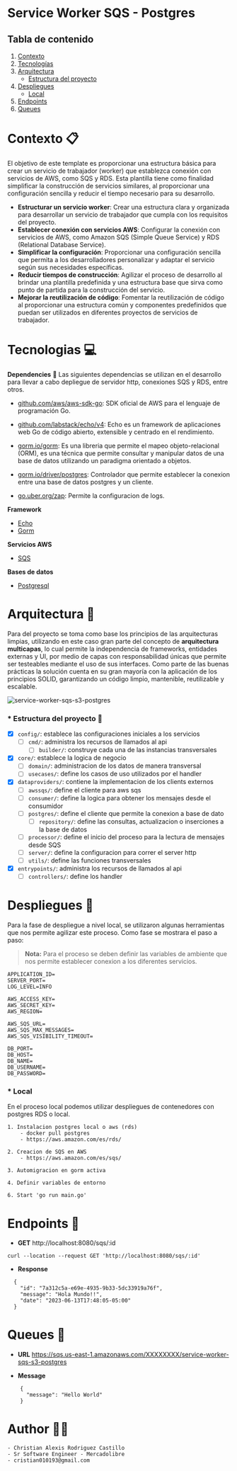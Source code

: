 # Service Worker SQS - Postgres

## Tabla de contenido
1. [Contexto](#contexto)
2. [Tecnologías](#tecnologías)
3. [Arquitectura](#arquitectura)
    * [Estructura del proyecto](#estructura-del-proyecto)
5. [Despliegues](#despliegues)
    * [Local](#local)
6. [Endpoints](#endpoints)
7. [Queues](#queues)


<a name="contexto"></a>
# Contexto 📋

El objetivo de este template es proporcionar una estructura básica para crear un servicio de trabajador (worker) que establezca conexión con servicios de AWS, como SQS y RDS. Esta plantilla tiene como finalidad simplificar la construcción de servicios similares, al proporcionar una configuración sencilla y reducir el tiempo necesario para su desarrollo.

- **Estructurar un servicio worker**: Crear una estructura clara y organizada para desarrollar un servicio de trabajador que cumpla con los requisitos del proyecto.
- **Establecer conexión con servicios AWS**: Configurar la conexión con servicios de AWS, como Amazon SQS (Simple Queue Service) y RDS (Relational Database Service).
- **Simplificar la configuración**: Proporcionar una configuración sencilla que permita a los desarrolladores personalizar y adaptar el servicio según sus necesidades específicas.
- **Reducir tiempos de construcción**: Agilizar el proceso de desarrollo al brindar una plantilla predefinida y una estructura base que sirva como punto de partida para la construcción del servicio.
- **Mejorar la reutilización de código**: Fomentar la reutilización de código al proporcionar una estructura común y componentes predefinidos que puedan ser utilizados en diferentes proyectos de servicios de trabajador.


<a name="tecnologías"></a>
# Tecnologias 💻

**Dependencies** 🤝
Las siguientes dependencias se utilizan en el desarrollo para llevar a cabo depliegue de servidor http, conexiones SQS y RDS, entre otros.

* [github.com/aws/aws-sdk-go](https://github.com/aws/aws-sdk-go): SDK oficial de AWS para el lenguaje de programación Go.

* [github.com/labstack/echo/v4](https://github.com/labstack/echo): Echo es un framework de aplicaciones web Go de código abierto, extensible y centrado en el rendimiento.

* [gorm.io/gorm](https://gorm.io/): Es una libreria que permite el mapeo objeto-relacional (ORM), es una técnica que permite consultar y manipular datos de una base de datos utilizando un paradigma orientado a objetos.

* [gorm.io/driver/postgres](https://github.com/go-gorm/postgres): Controlador que permite establecer la conexion entre una base de datos postgres y un cliente.

* [go.uber.org/zap](https://pkg.go.dev/go.uber.org/zap): Permite la configuracion de logs.

**Framework**

* [Echo](https://echo.labstack.com/)
* [Gorm](https://gorm.io/)

**Servicios AWS**

* [SQS](https://aws.amazon.com/es/sqs/)

**Bases de datos**

* [Postgresql](https://www.postgresql.org/)

<a name="arquitectura"></a>
# Arquitectura 🏢

Para del proyecto se toma como base los principios de las arquitecturas limpias, utilizando en este caso gran parte del concepto de **arquitectura multicapas**, lo cual permite la independencia de frameworks, entidades externas y UI, por medio de capas con responsabilidad únicas que permite ser testeables mediante el uso de sus interfaces. Como parte de las buenas prácticas la solución cuenta en su gran mayoría con la aplicación de los principios SOLID, garantizando un código limpio, mantenible, reutilizable y escalable.

![service-worker-sqs-s3-postgres](https://github.com/cristian0193/service-worker-sqs-s3-postgres/assets/11803196/f066be29-3b5b-47b9-ad8b-24db04f05d52)


<a name="estructura-del-proyecto"></a>
### * **Estructura del proyecto** 🧱

- [x] `config/`: establece las configuraciones iniciales a los servicios
    - [ ] `cmd/`: administra los recursos de llamados al api
        - [ ] `builder/`: construye cada una de las instancias transversales
- [x] `core/`: establece la logica de negocio
    - [ ] `domain/`: administracion de los datos de manera transversal
    - [ ] `usecases/`: define los casos de uso utilizados por el handler
- [x] `dataproviders/`: contiene la implementacion de los clients externos
    - [ ] `awssqs/`: define el cliente para aws sqs
    - [ ] `consumer/`: define la logica para obtener los mensajes desde el consumidor
    - [ ] `postgres/`: define el cliente que permite la conexion a base de dato
      - [ ] `repository/`: define las consultas, actualizacion o inserciones a la base de datos
    - [ ] `processor/`: define el inicio del proceso para la lectura de mensajes desde SQS 
    - [ ] `server/`: define la configuracion para correr el server http
    - [ ] `utils/`: define las funciones transversales
- [x] `entrypoints/`: administra los recursos de llamados al api
    - [ ] `controllers/`: define los handler

<a name="despliegues"></a>
# Despliegues 🚀

Para la fase de despliegue a nivel local, se utilizaron algunas herramientas que nos permite agilizar este proceso. Como fase se mostrara el paso a paso:

> **Nota:** Para el proceso se deben definir las variables de ambiente que nos permite establecer conexion a los diferentes servicios.

```
APPLICATION_ID=
SERVER_PORT=
LOG_LEVEL=INFO

AWS_ACCESS_KEY=
AWS_SECRET_KEY=
AWS_REGION=

AWS_SQS_URL=
AWS_SQS_MAX_MESSAGES=
AWS_SQS_VISIBILITY_TIMEOUT=

DB_PORT=
DB_HOST=
DB_NAME=
DB_USERNAME=
DB_PASSWORD=
```

<a name="local"></a>
### * **Local** 

En el proceso local podemos utilizar despliegues de contenedores con postgres RDS o local.

    1. Instalacion postgres local o aws (rds)
        - docker pull postgres
        - https://aws.amazon.com/es/rds/

    2. Creacion de SQS en AWS
        - https://aws.amazon.com/es/sqs/

    3. Automigracion en gorm activa

    4. Definir variables de entorno

    6. Start 'go run main.go'

<a name="endpoints"></a>
# Endpoints 🤖

- **GET**    http://localhost:8080/sqs/:id
```
curl --location --request GET 'http://localhost:8080/sqs/:id'
```

- **Response**
```
  {
    "id": "7a312c5a-e69e-4935-9b33-5dc33919a76f",
    "message": "Hola Mundo!!",
    "date": "2023-06-13T17:48:05-05:00"
  }
```

<a name="queues"></a>
# Queues 📨

- **URL**    https://sqs.us-east-1.amazonaws.com/XXXXXXXX/service-worker-sqs-s3-postgres


- **Message**
```
    {
      "message": "Hello World"
    }
```

# Author 🧑‍💻
```
- Christian Alexis Rodriguez Castillo
- Sr Software Engineer - Mercadolibre
- cristian010193@gmail.com
```
